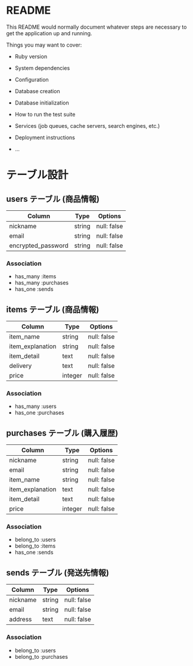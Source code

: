 # README

This README would normally document whatever steps are necessary to get the
application up and running.

Things you may want to cover:

* Ruby version

* System dependencies

* Configuration

* Database creation

* Database initialization

* How to run the test suite

* Services (job queues, cache servers, search engines, etc.)

* Deployment instructions

* ...

# テーブル設計

## users テーブル (商品情報)

| Column             | Type   | Options     |
| ------------------ | ------ | ----------- |
| nickname           | string | null: false |
| email              | string | null: false |
| encrypted_password | string | null: false |


### Association
- has_many :items
- has_many :purchases
- has_one  :sends 



## items テーブル (商品情報)

| Column             | Type    | Options     |
| ------------------ | ------- | ----------- |
| item_name          | string  | null: false |
| item_explanation   | string  | null: false |
| item_detail        | text    | null: false |
| delivery           | text    | null: false |
| price              | integer | null: false |


### Association
- has_many :users
- has_one  :purchases



## purchases テーブル (購入履歴)

| Column             | Type    | Options     |
| ------------------ | ------- | ----------- |
| nickname           | string  | null: false |
| email              | string  | null: false |
| item_name          | string  | null: false |
| item_explanation   | text    | null: false |
| item_detail        | text    | null: false |
| price              | integer | null: false |


### Association
- belong_to :users
- belong_to :items
- has_one   :sends 



## sends テーブル (発送先情報)

| Column             | Type    | Options     |
| ------------------ | ------- | ----------- |
| nickname           | string  | null: false |
| email              | string  | null: false |
| address            | text    | null: false |


### Association
- belong_to :users
- belong_to :purchases